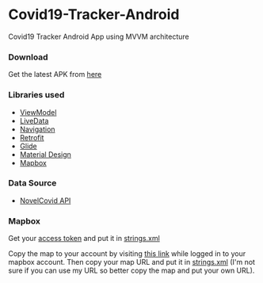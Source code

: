 # Covid19-Tracker-Android
Covid19 Tracker Android App using MVVM architecture

### Download
Get the latest APK from [here](https://github.com/ashar-7/Covid19-Tracker-Android/releases)

### Libraries used
* [ViewModel](https://developer.android.com/topic/libraries/architecture/viewmodel)
* [LiveData](https://developer.android.com/topic/libraries/architecture/livedata)
* [Navigation](https://developer.android.com/guide/navigation)
* [Retrofit](https://square.github.io/retrofit/) 
* [Glide](https://github.com/bumptech/glide)
* [Material Design](https://material.io/)
* [Mapbox](https://www.mapbox.com/)

### Data Source
* [NovelCovid API](https://corona.lmao.ninja/)

### Mapbox
Get your [access token](https://docs.mapbox.com/android/maps/overview/#2-get-an-access-token) 
and put it in [strings.xml](/app/src/main/res/values/strings.xml)

Copy the map to your account by visiting [this link](https://api.mapbox.com/styles/v1/ashar7/ck9314d9i168m1ioizsycq5b5.html?fresh=true&title=copy&access_token=pk.eyJ1IjoiYXNoYXI3IiwiYSI6ImNrOTc2bzhkeTBmY2kzZ3Rjd2Rxajg1OXUifQ.9_qVbFzRzsWEINf_FKsiIg)
while logged in to your mapbox account. Then copy your map URL and put it in [strings.xml](/app/src/main/res/values/strings.xml)
(I'm not sure if you can use my URL so better copy the map and put your own URL).
